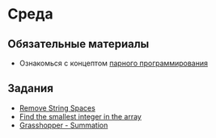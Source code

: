 # Среда

## Обязательные материалы

- Ознакомься с концептом [парного программирования](https://github.com/Elbrus-Bootcamp/phase-0/blob/master/pair-checking-tips.md)

## Задания

- [Remove String Spaces](https://www.codewars.com/kata/57eae20f5500ad98e50002c5)
- [Find the smallest integer in the array](https://www.codewars.com/kata/55a2d7ebe362935a210000b2)
- [Grasshopper - Summation](https://www.codewars.com/kata/55d24f55d7dd296eb9000030)

